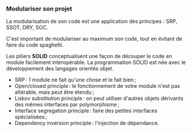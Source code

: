 ### Modulariser son projet

La modularisation de son code est une application des principes : SRP, SSOT, DRY, SOC.

C'est important de modulariser au maximum son code, tout en évitant de faire du code spaghetti.

Les piliers **SOLID** conceptualisent une façon de découper le code en module facilement interopérable.
La programmation SOLID est née avec le développement des langages orientés objet.

- SRP : 1 module ne fait qu'une chose et le fait bien ;
- Open/closed principle : le fonctionnement de votre module n'est pas altérable, mais peut être étendu ;
- Liskov substitution principle : on peut utiliser d'autres objets dérivants des mêmes interfaces par polymorphisme ;
- Interface segregation principle : faire des petites interfaces spécialisées ;
- Dependency inversion principle : l'injection de dépendance.
